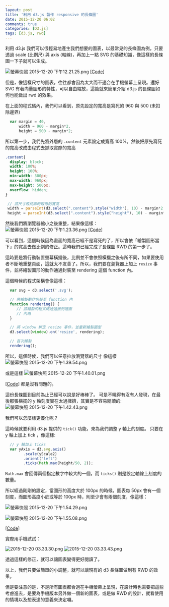 ```yaml
---
layout: post
title: '利用 d3.js 製作 responsive 的長條圖'
date: 2015-12-20 06:02
comments: true
categories: [D3.js]
tags: [d3.js, rwd]
---
```

利用 d3.js 我們可以很輕易地產生我們想要的圖表，以最常見的長條圖為例，只要透過 scale (比例尺) 與 axis (軸線)，再加上一點 SVG 的基礎知識，像這樣的長條圖一下子就可以生成。

![螢幕快照 2015-12-20 下午12.21.25.png](http://user-image.logdown.io/user/3292/blog/3340/post/378297/2V8wHgLUTEawU5iJstYS_%E8%9E%A2%E5%B9%95%E5%BF%AB%E7%85%A7%202015-12-20%20%E4%B8%8B%E5%8D%8812.21.25.png)
[[Code](http://kurotanshi.github.io/d3js-samples/rwd/rwd.html "長條圖範例")]

但是，像這樣尺寸的圖表，往往都會因為太大而不適合在手機螢幕上呈現。還好 SVG 有著向量圖形的特性，可以自由縮放，這篇就來簡單介紹 d3.js 的長條圖如何也能做出 rwd 的效果。

在上面的程式碼內，我們可以看到，原先設定的寬高是寫死的 960 與 500 (未扣除邊界)
``` javascript
  var margin = 40,
      width = 960 - margin*2,
      height = 500 - margin*2;
```

所以第一步，我們先將外層的 `.content` 元素設定成寬高 100%，然後把原先寫死的寬高改成由程式去抓取實際的寬高
``` css
.content{
  display: block;
  width: 100%;
  height: 100%;
  min-width: 300px;
  max-width: 960px;
  max-height: 500px;
  overflow: hidden;
}
```

``` javascript
 // 將尺寸改成即時取得的寬高
 width = parseInt(d3.select(".content").style("width"), 10) - margin*2;
 height = parseInt(d3.select(".content").style("height"), 10) - margin*2;
```
然後我們將瀏覽器縮小之後重整，結果像這樣：
![螢幕快照 2015-12-20 下午1.23.36.png](http://user-image.logdown.io/user/3292/blog/3340/post/378297/Jrbqo6EaTJswhfBQUF6g_%E8%9E%A2%E5%B9%95%E5%BF%AB%E7%85%A7%202015-12-20%20%E4%B8%8B%E5%8D%881.23.36.png)
[[Code](http://kurotanshi.github.io/d3js-samples/rwd/rwd2.html "長條圖範例2")]

可以看到，這個時候因為畫面的寬高已經不是寫死的了，所以會依「繪製圖形當下」的寬高去做比例的修正。這時我們已經完成了長條圖 RWD 的第一步了。

這時要是將行動裝置螢幕橫擺後，比例並不會依照橫擺之後有所不同，如果要使用者不斷地重整頁面，這就太不友善了。所以，我們要在瀏覽器上加上 `resize` 事件，並將繪製圖形的動作通通封裝至 rendering 這個 function 內。

這個時候的程式架構會像這樣：
``` javascript
  var svg = d3.select('.svg');

  // 將繪製動作包裝至 function 內
  function rendering() {
     // 將繪製的程式碼通通搬到裡面
     // 內略
  }

  // 將 window 綁定 resize 事件，並重新繪製圖型
  d3.select(window).on('resize', rendering);

  // 首次繪製
  rendering();
```
所以，這個時候，我們可以任意拉放瀏覽器的尺寸
像這樣
![螢幕快照 2015-12-20 下午1.39.54.png](http://user-image.logdown.io/user/3292/blog/3340/post/378297/eTI8r7EXSQWaH80HZuKH_%E8%9E%A2%E5%B9%95%E5%BF%AB%E7%85%A7%202015-12-20%20%E4%B8%8B%E5%8D%881.39.54.png)

或是這樣
![螢幕快照 2015-12-20 下午1.40.01.png](http://user-image.logdown.io/user/3292/blog/3340/post/378297/NMpkG3LeTOWaYaNf9pYC_%E8%9E%A2%E5%B9%95%E5%BF%AB%E7%85%A7%202015-12-20%20%E4%B8%8B%E5%8D%881.40.01.png)

[[Code](http://kurotanshi.github.io/d3js-samples/rwd/rwd3.html "長條圖範例3")]
都是沒有問題的。

這份長條圖到目前為止已經可以說是好棒棒了。
可是不曉得有沒有人發現，在最後那張橫擺的 y 軸刻度實在太過擁擠，其實是不容易閱讀的:
![螢幕快照 2015-12-20 下午1.42.43.png](http://user-image.logdown.io/user/3292/blog/3340/post/378297/VA6ir3TRyutauy6ALqdH_%E8%9E%A2%E5%B9%95%E5%BF%AB%E7%85%A7%202015-12-20%20%E4%B8%8B%E5%8D%881.42.43.png)

我們可以怎麼樣更優化呢？

這時候就要利用 d3.js 提供的 `tick()` 功能，來為我們調整 y 軸上的刻度。
只要在 y 軸上加上 tick ，像這樣:

``` javascript
  // y 軸加上 ticks
  var yAxis = d3.svg.axis()
        .scale(yScale2)
        .orient("left")
        .ticks(Math.max(height/50, 2));
```

`Math.max` 會回傳兩個指定數字中較大的一個，而 `ticks()` 則是設定軸線上刻度的數量。

所以經過剛剛的設定，當圖形的高度大於 100px 的時候，圖表每 50px 會有一個刻度，而圖形高度小於或等於 100px 時，則至少會有兩個刻度，像這樣：

![螢幕快照 2015-12-20 下午1.54.29.png](http://user-image.logdown.io/user/3292/blog/3340/post/378297/Mz3vq9BKRZ2dkSd5SP6W_%E8%9E%A2%E5%B9%95%E5%BF%AB%E7%85%A7%202015-12-20%20%E4%B8%8B%E5%8D%881.54.29.png)

![螢幕快照 2015-12-20 下午1.55.08.png](http://user-image.logdown.io/user/3292/blog/3340/post/378297/swZcbhnQPmhiWQBwTbDG_%E8%9E%A2%E5%B9%95%E5%BF%AB%E7%85%A7%202015-12-20%20%E4%B8%8B%E5%8D%881.55.08.png)

[[Code](http://kurotanshi.github.io/d3js-samples/rwd/rwd4.html "長條圖範例4")]

實際用手機試試：

![2015-12-20 03.33.30.png](http://user-image.logdown.io/user/3292/blog/3340/post/378297/mM3agzeTGGGdM2p4YjZq_2015-12-20%2003.33.30.png)
![2015-12-20 03.33.43.png](http://user-image.logdown.io/user/3292/blog/3340/post/378297/j4wccnAOTZWhLzubTUDw_2015-12-20%2003.33.43.png)

透過這樣的修正，就可以讓圖表變得更好閱讀了。

以上，我們只要做簡單的小調整，就可以讓現有的 d3 長條圖做到有 RWD 的效果。

但是要注意的是，不是所有圖表都合適在手機螢幕上呈現，在設計時也需要把這些考慮進去，是要為手機版本另外做一個新的圖表，或是做 RWD 的設計，就看使用的情境以及想表達的意義來決定囉。
